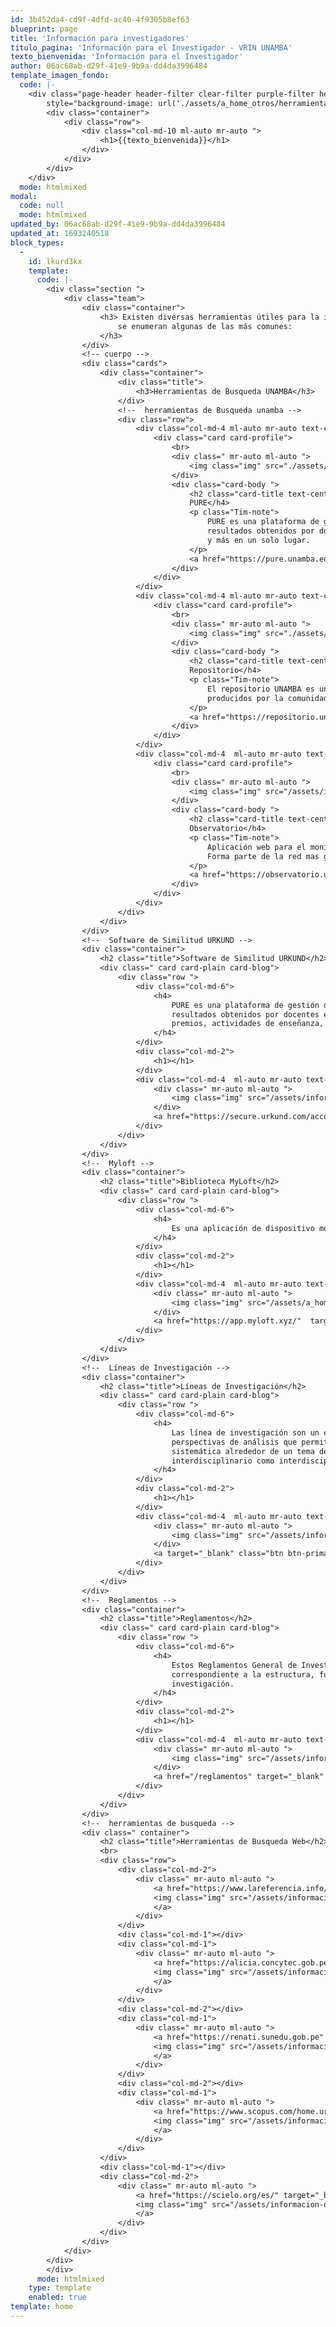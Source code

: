 ```yaml
---
id: 3b452da4-cd9f-4dfd-ac40-4f9305b8ef63
blueprint: page
title: 'Información para investigadores'
titulo_pagina: 'Información para el Investigador - VRIN UNAMBA'
texto_bienvenida: 'Información para el Investigador'
author: 06ac68ab-d29f-41e9-9b9a-dd4da3996484
template_imagen_fondo:
  code: |-
    <div class="page-header header-filter clear-filter purple-filter header-small" data-parallax="true"
        style="background-image: url('./assets/a_home_otros/herramientas-investigador.webp');">
        <div class="container">
            <div class="row">
                <div class="col-md-10 ml-auto mr-auto ">
                    <h1>{{texto_bienvenida}}</h1>
                </div>
            </div>
        </div>
    </div>
  mode: htmlmixed
modal:
  code: null
  mode: htmlmixed
updated_by: 06ac68ab-d29f-41e9-9b9a-dd4da3996484
updated_at: 1693240518
block_types:
  -
    id: lkurd3kx
    template:
      code: |-
        <div class="section ">
            <div class="team">
                <div class="container">
                    <h3> Existen diversas herramientas útiles para la investigación científica en la universidad. Acontinuación,
                        se enumeran algunas de las más comunes:
                    </h3>
                </div>
                <!-- cuerpo -->
                <div class="cards">
                    <div class="container">
                        <div class="title">
                            <h3>Herramientas de Busqueda UNAMBA</h3>
                        </div>
                        <!--  herramientas de Busqueda unamba -->
                        <div class="row">
                            <div class="col-md-4 ml-auto mr-auto text-center">
                                <div class="card card-profile">
                                    <br>
                                    <div class=" mr-auto ml-auto ">
                                        <img class="img" src="./assets/informacion-docente/nube.png">
                                    </div>
                                    <div class="card-body ">
                                        <h2 class="card-title text-center">
                                        PURE</h4>
                                        <p class="Tim-note">
                                            PURE es una plataforma de gestión de investigación que recopila información sobre los
                                            resultados obtenidos por docentes e investigadores, incluyendo publicaciones, proyectos
                                            y más en un solo lugar.
                                        </p>
                                        <a href="https://pure.unamba.edu.pe/es/" target="_blank" class="btn btn-primary btn-round">Ver Pagina</a>
                                    </div>
                                </div>
                            </div>
                            <div class="col-md-4 ml-auto mr-auto text-center">
                                <div class="card card-profile">
                                    <br>
                                    <div class=" mr-auto ml-auto ">
                                        <img class="img" src="./assets/informacion-docente/repo.png">
                                    </div>
                                    <div class="card-body ">
                                        <h2 class="card-title text-center">
                                        Repositorio</h4>
                                        <p class="Tim-note">
                                            El repositorio UNAMBA es una plataforma que contiene materiales académicos y científicos
                                            producidos por la comunidad universitaria, tales como tesis, artículos y libros, entre otros .
                                        </p>
                                        <a href="https://repositorio.unamba.edu.pe" target="_blank" class="btn btn-primary btn-round">Ver Pagina</a>
                                    </div>
                                </div>
                            </div>
                            <div class="col-md-4  ml-auto mr-auto text-center ">
                                <div class="card card-profile">
                                    <br>
                                    <div class=" mr-auto ml-auto ">
                                        <img class="img" src="/assets/informacion-docente/observatorio.png">
                                    </div>
                                    <div class="card-body ">
                                        <h2 class="card-title text-center">
                                        Observatorio</h4>
                                        <p class="Tim-note">
                                            Aplicación web para el monitoreo de Proyectos de investigación Docente y Tesis de pre grado.
                                            Forma parte de la red mas grande de investigadores de la región de Apurímac.
                                        </p>
                                        <a href="https://observatorio.unamba.edu.pe" target="_blank" class="btn btn-primary btn-round">Ver Pagina</a>
                                    </div>
                                </div>
                            </div>
                        </div>
                    </div>
                </div>
                <!--  Software de Similitud URKUND -->
                <div class="container">
                    <h2 class="title">Software de Similitud URKUND</h2>
                    <div class=" card card-plain card-blog">
                        <div class="row ">
                            <div class="col-md-6">
                                <h4>
                                    PURE es una plataforma de gestión de investigación que recopila información sobre los
                                    resultados obtenidos por docentes e investigadores, incluyendo publicaciones, proyectos,
                                    premios, actividades de enseñanza, conjuntos de datos y más, todo en un solo lugar
                                </h4>
                            </div>
                            <div class="col-md-2">
                                <h1></h1>
                            </div>
                            <div class="col-md-4  ml-auto mr-auto text-center ">
                                <div class=" mr-auto ml-auto ">
                                    <img class="img" src="/assets/informacion-docente/urkund.png">
                                </div>
                                <a href="https://secure.urkund.com/account/auth/login"  target="_blank"class="btn btn-primary btn-round">Ver Software URKUND</a>
                            </div>
                        </div>
                    </div>
                </div>
                <!--  Myloft -->
                <div class="container">
                    <h2 class="title">Biblioteca MyLoft</h2>
                    <div class=" card card-plain card-blog">
                        <div class="row ">
                            <div class="col-md-6">
                                <h4>
                                    Es una aplicación de dispositivo móvil que te permite acceder a las revistas, libros electrónicos y bases de datos utilizando tu correo institucional.
                                </h4>
                            </div>
                            <div class="col-md-2">
                                <h1></h1>
                            </div>
                            <div class="col-md-4  ml-auto mr-auto text-center ">
                                <div class=" mr-auto ml-auto ">
                                    <img class="img" src="/assets/a_home_otros/myloft.png">
                                </div>
                                <a href="https://app.myloft.xyz/"  target="_blank"class="btn btn-primary btn-round">Ir a myloft</a>
                            </div>
                        </div>
                    </div>
                </div>
                <!--  Líneas de Investigación -->
                <div class="container">
                    <h2 class="title">Líneas de Investigación</h2>
                    <div class=" card card-plain card-blog">
                        <div class="row ">
                            <div class="col-md-6">
                                <h4>
                                    Las línea de investigación son un enfoque que abarca conocimientos, inquietudes, prácticas y
                                    perspectivas de análisis que permitan el desarrollo de proyectos y productos construidos de manera
                                    sistemática alrededor de un tema de estudio. Adicionalmente, concibe el trabajo tanto
                                    interdisciplinario como interdisciplinario.
                                </h4>
                            </div>
                            <div class="col-md-2">
                                <h1></h1>
                            </div>
                            <div class="col-md-4  ml-auto mr-auto text-center ">
                                <div class=" mr-auto ml-auto ">
                                    <img class="img" src="/assets/informacion-docente/lineas-de-investigacion.png">
                                </div>
                                <a target="_blank" class="btn btn-primary btn-round" href="/lineas-de-investigacion">Ver lineas de Investigacion</a>
                            </div>
                        </div>
                    </div>
                </div>
                <!--  Reglamentos -->
                <div class="container">
                    <h2 class="title">Reglamentos</h2>
                    <div class=" card card-plain card-blog">
                        <div class="row ">
                            <div class="col-md-6">
                                <h4>
                                    Estos Reglamentos General de Investigación establece normas de regulación de la gestión,
                                    correspondiente a la estructura, funcionamiento y conducción de actividades relacionados a la
                                    investigación.
                                </h4>
                            </div>
                            <div class="col-md-2">
                                <h1></h1>
                            </div>
                            <div class="col-md-4  ml-auto mr-auto text-center ">
                                <div class=" mr-auto ml-auto ">
                                    <img class="img" src="/assets/informacion-docente/reglamento.png">
                                </div>
                                <a href="/reglamentos" target="_blank" class="btn btn-primary btn-round">Ver Reglamentos</a>
                            </div>
                        </div>
                    </div>
                </div>
                <!--  herramientas de busqueda -->
                <div class=" container">
                    <h2 class="title">Herramientas de Busqueda Web</h2>
                    <br>
                    <div class="row">
                        <div class="col-md-2">
                            <div class=" mr-auto ml-auto ">
                                <a href="https://www.lareferencia.info/es/" target="_blank">
                                <img class="img" src="/assets/informacion-docente/LaReferencia.png">
                                </a>
                            </div>
                        </div>
                        <div class="col-md-1"></div>
                        <div class="col-md-1">
                            <div class=" mr-auto ml-auto ">
                                <a href="https://alicia.concytec.gob.pe/vufind/" target="_blank">
                                <img class="img" src="/assets/informacion-docente/concytec.png">
                                </a>
                            </div>
                        </div>
                        <div class="col-md-2"></div>
                        <div class="col-md-1">
                            <div class=" mr-auto ml-auto ">
                                <a href="https://renati.sunedu.gob.pe" target="_blank">
                                <img class="img" src="/assets/informacion-docente/renati.png">
                                </a>
                            </div>
                        </div>
                        <div class="col-md-2"></div>
                        <div class="col-md-1">
                            <div class=" mr-auto ml-auto ">
                                <a href="https://www.scopus.com/home.uri" target="_blank">
                                <img class="img" src="/assets/informacion-docente/scopus.jpg">
                                </a>
                            </div>
                        </div>
                    </div>
                    <div class="col-md-1"></div>
                    <div class="col-md-2">
                        <div class=" mr-auto ml-auto ">
                            <a href="https://scielo.org/es/" target="_blank">
                            <img class="img" src="/assets/informacion-docente/scielo.jpg">
                            </a>
                        </div>
                    </div>
                </div>
            </div>
        </div>
        </div>
      mode: htmlmixed
    type: template
    enabled: true
template: home
---
```

